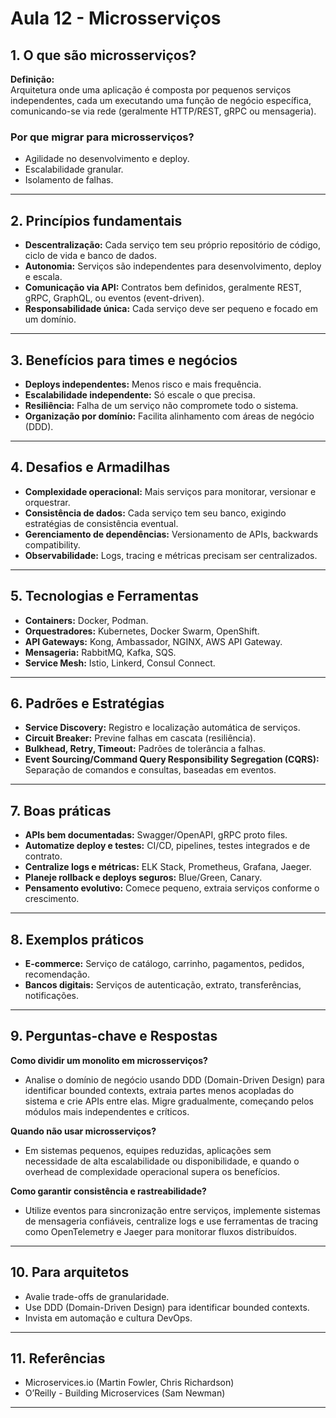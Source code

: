 # Aula 12 - Microsserviços

## 1. O que são microsserviços?

**Definição:**  
Arquitetura onde uma aplicação é composta por pequenos serviços independentes, cada um executando uma função de negócio específica, comunicando-se via rede (geralmente HTTP/REST, gRPC ou mensageria).

### **Por que migrar para microsserviços?**
- Agilidade no desenvolvimento e deploy.
- Escalabilidade granular.
- Isolamento de falhas.

---

## 2. Princípios fundamentais

- **Descentralização:** Cada serviço tem seu próprio repositório de código, ciclo de vida e banco de dados.
- **Autonomia:** Serviços são independentes para desenvolvimento, deploy e escala.
- **Comunicação via API:** Contratos bem definidos, geralmente REST, gRPC, GraphQL, ou eventos (event-driven).
- **Responsabilidade única:** Cada serviço deve ser pequeno e focado em um domínio.

---

## 3. Benefícios para times e negócios

- **Deploys independentes:** Menos risco e mais frequência.
- **Escalabilidade independente:** Só escale o que precisa.
- **Resiliência:** Falha de um serviço não compromete todo o sistema.
- **Organização por domínio:** Facilita alinhamento com áreas de negócio (DDD).

---

## 4. Desafios e Armadilhas

- **Complexidade operacional:** Mais serviços para monitorar, versionar e orquestrar.
- **Consistência de dados:** Cada serviço tem seu banco, exigindo estratégias de consistência eventual.
- **Gerenciamento de dependências:** Versionamento de APIs, backwards compatibility.
- **Observabilidade:** Logs, tracing e métricas precisam ser centralizados.

---

## 5. Tecnologias e Ferramentas

- **Containers:** Docker, Podman.
- **Orquestradores:** Kubernetes, Docker Swarm, OpenShift.
- **API Gateways:** Kong, Ambassador, NGINX, AWS API Gateway.
- **Mensageria:** RabbitMQ, Kafka, SQS.
- **Service Mesh:** Istio, Linkerd, Consul Connect.

---

## 6. Padrões e Estratégias

- **Service Discovery:** Registro e localização automática de serviços.
- **Circuit Breaker:** Previne falhas em cascata (resiliência).
- **Bulkhead, Retry, Timeout:** Padrões de tolerância a falhas.
- **Event Sourcing/Command Query Responsibility Segregation (CQRS):** Separação de comandos e consultas, baseadas em eventos.

---

## 7. Boas práticas

- **APIs bem documentadas:** Swagger/OpenAPI, gRPC proto files.
- **Automatize deploy e testes:** CI/CD, pipelines, testes integrados e de contrato.
- **Centralize logs e métricas:** ELK Stack, Prometheus, Grafana, Jaeger.
- **Planeje rollback e deploys seguros:** Blue/Green, Canary.
- **Pensamento evolutivo:** Comece pequeno, extraia serviços conforme o crescimento.

---

## 8. Exemplos práticos

- **E-commerce:** Serviço de catálogo, carrinho, pagamentos, pedidos, recomendação.
- **Bancos digitais:** Serviços de autenticação, extrato, transferências, notificações.

---

## 9. Perguntas-chave e Respostas

**Como dividir um monolito em microsserviços?**  
- Analise o domínio de negócio usando DDD (Domain-Driven Design) para identificar bounded contexts, extraia partes menos acopladas do sistema e crie APIs entre elas. Migre gradualmente, começando pelos módulos mais independentes e críticos.

**Quando não usar microsserviços?**  
- Em sistemas pequenos, equipes reduzidas, aplicações sem necessidade de alta escalabilidade ou disponibilidade, e quando o overhead de complexidade operacional supera os benefícios.

**Como garantir consistência e rastreabilidade?**  
- Utilize eventos para sincronização entre serviços, implemente sistemas de mensageria confiáveis, centralize logs e use ferramentas de tracing como OpenTelemetry e Jaeger para monitorar fluxos distribuídos.

---

## 10. Para arquitetos

- Avalie trade-offs de granularidade.
- Use DDD (Domain-Driven Design) para identificar bounded contexts.
- Invista em automação e cultura DevOps.

---

## 11. Referências

- Microservices.io (Martin Fowler, Chris Richardson)
- O’Reilly - Building Microservices (Sam Newman)

---